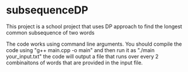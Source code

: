 # subsequenceDP
This project is a school project that uses DP approach to find the longest common subsequence of two words

The code works using command line arguments. You should compile the code using "g++ main.cpp -o main" and then run it as "./main your_input.txt"
the code will output a file that runs over every 2 combinaitons of words that are provided in the input file.
